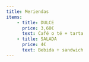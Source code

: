 ```yaml
---
title: Meriendas
items:
    - title: DULCE
      price: 3,60€
      text: Café o té + tarta
    - title: SALADA
      price: 4€
      text: Bebida + sandwich
---
```

